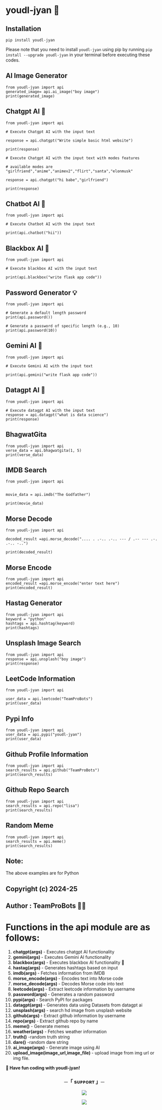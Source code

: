 # youdl-jyan 🚀

## Installation

```
pip install youdl-jyan
```

Please note that you need to install `youdl-jyan` using pip by running `pip install --upgrade youdl-jyan` in your terminal before executing these codes.

## AI Image Generator

```
from youdl-jyan import api
generated_image= api.ai_image("boy image")
print(generated_image)
```

## Chatgpt AI 🤖

```
from youdl-jyan import api

# Execute Chatgpt AI with the input text

response = api.chatgpt("Write simple basic html website")

print(response)

# Execute Chatgpt AI with the input text with modes features

# available modes are "girlfriend","anime","animev2","flirt","santa","elonmusk"

response = api.chatgpt("hi babe","girlfriend")

print(response)

```

## Chatbot AI 🤖

```
from youdl-jyan import api

# Execute Chatbot AI with the input text

print(api.chatbot("hii"))
```

## Blackbox AI 🤖

```
from youdl-jyan import api

# Execute blackbox AI with the input text

print(api.blackbox("write flask app code"))
```

## Password Generator 💡

```
from youdl-jyan import api

# Generate a default length password
print(api.password())

# Generate a password of specific length (e.g., 10)
print(api.password(10))
```

## Gemini AI 🤖

```
from youdl-jyan import api

# Execute Gemini AI with the input text

print(api.gemini("write flask app code"))
```

## Datagpt AI 🤖

```
from youdl-jyan import api

# Execute datagpt AI with the input text
response = api.datagpt("what is data science")
print(response)
```

## BhagwatGita

```
from youdl-jyan import api
verse_data = api.bhagwatgita(1, 5)
print(verse_data)
```

## IMDB Search

```
from youdl-jyan import api


movie_data = api.imdb("The Godfather")

print(movie_data)
```

## Morse Decode

```
from youdl-jyan import api

decoded_result =api.morse_decode(".... . .-.. .-.. --- / .-- --- .-. .-.. -..")

print(decoded_result)
```

## Morse Encode

```
from youdl-jyan import api
encoded_result =api.morse_encode("enter text here")
print(encoded_result)
```

## Hastag Generator

```
from youdl-jyan import api
keyword = "python"
hashtags = api.hashtag(keyword)
print(hashtags)
```

## Unsplash Image Search

```
from youdl-jyan import api
response = api.unsplash("boy image")
print(response)

```

## LeetCode Information

```
from youdl-jyan import api

user_data = api.leetcode("TeamProBots")
print(user_data)
```

## Pypi Info

```
from youdl-jyan import api
user_data = api.pypi("youdl-jyan")
print(user_data)
```

## Github Profile Information

```
from youdl-jyan import api
search_results = api.github("TeamProBots")
print(search_results)
```

## Github Repo Search

```
from youdl-jyan import api
search_results = api.repo("lisa")
print(search_results)
```

## Random Meme

```
from youdl-jyan import api
search_results = api.meme()
print(search_results)
```

## Note:

<p> The above examples are for Python </p>

## Copyright (c) 2024-25

## Author : TeamProBots 👨‍💻

# Functions in the api module are as follows:

1. <b>chatgpt(args) </b>- Executes chatgpt AI functionality
2. <b>gemini(args) </b>- Executes Gemini AI functionality
3. <b>blackbox(args) </b>- Executes blackbox AI functionality 🔮
4. <b>hastag(args) </b>- Generates hashtags based on input
5. <b>imdb(args) </b>- Fetches information from IMDB
6. <b>morse_encode(args) </b>- Encodes text into Morse code
7. <b>morse_decode(args) </b>- Decodes Morse code into text
8. <b>leetcode(args) </b>- Extract leetcode information by username
9. <b>password(args) </b>- Generates a random password
10. <b>pypi(args) </b>- Search PyPI for packages
11. <b>datagpt(args) </b>- Generates data using Datasets from datagpt ai
12. <b>unsplash(args) </b>- search hd image from unsplash website
13. <b>github(args) </b> - Extract github information by username
14. <b>repo(args) </b> - Extract github repo by name
15. <b> meme()</b> - Generate memes
16. <b> weather(args)</b> - Fetches weather information
17. <b> truth()</b> -random truth string
18. <b>dare()</b> -random dare string
19. <b> ai_image(args)</b> - Generate image using AI
20. <b> upload_image(image_url,image_file) </b> - upload image from img url or img file.

<b>🔗 Have fun coding with youdl-jyan! </b>

<h3 align="center">
    ─「 sᴜᴩᴩᴏʀᴛ 」─
</h3>

<p align="center">
<a href="https://telegram.me/ProBotGc"><img src="https://img.shields.io/badge/-Support%20Group-blue.svg?style=for-the-badge&logo=Telegram"></a>
</p>
<p align="center">
<a href="https://telegram.me/ZeoXpro"><img src="https://img.shields.io/badge/-Support%20Channel-blue.svg?style=for-the-badge&logo=telegram"></a>
</p>

